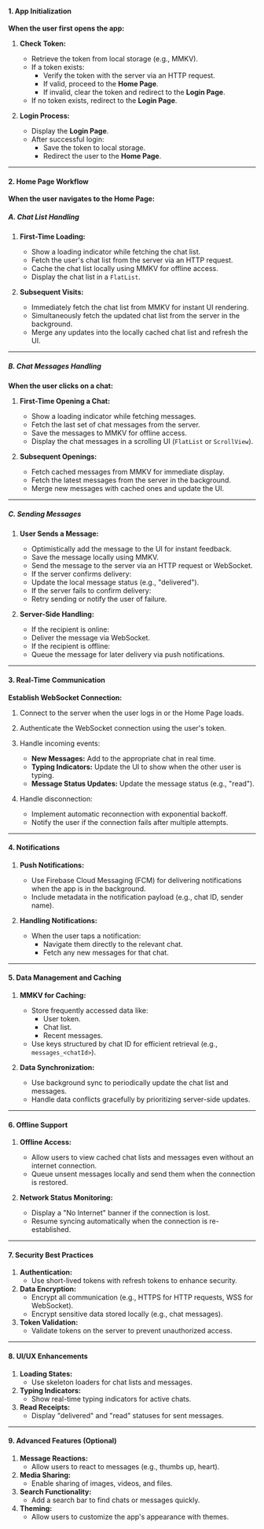 #### **1. App Initialization**
**When the user first opens the app:**
1. **Check Token:**
   - Retrieve the token from local storage (e.g., MMKV).
   - If a token exists:
     - Verify the token with the server via an HTTP request.
     - If valid, proceed to the **Home Page**.
     - If invalid, clear the token and redirect to the **Login Page**.
   - If no token exists, redirect to the **Login Page**.

2. **Login Process:**
   - Display the **Login Page**.
   - After successful login:
     - Save the token to local storage.
     - Redirect the user to the **Home Page**.

---

#### **2. Home Page Workflow**
**When the user navigates to the Home Page:**

   ##### **A. Chat List Handling**
   1. **First-Time Loading:**
      - Show a loading indicator while fetching the chat list.
      - Fetch the user's chat list from the server via an HTTP request.
      - Cache the chat list locally using MMKV for offline access.
      - Display the chat list in a `FlatList`.

   2. **Subsequent Visits:**
      - Immediately fetch the chat list from MMKV for instant UI rendering.
      - Simultaneously fetch the updated chat list from the server in the background.
      - Merge any updates into the locally cached chat list and refresh the UI.

   ---

   ##### **B. Chat Messages Handling**
   **When the user clicks on a chat:**
   1. **First-Time Opening a Chat:**
      - Show a loading indicator while fetching messages.
      - Fetch the last set of chat messages from the server.
      - Save the messages to MMKV for offline access.
      - Display the chat messages in a scrolling UI (`FlatList` or `ScrollView`).

   2. **Subsequent Openings:**
      - Fetch cached messages from MMKV for immediate display.
      - Fetch the latest messages from the server in the background.
      - Merge new messages with cached ones and update the UI.

   ---

   ##### **C. Sending Messages**
   1. **User Sends a Message:**
      - Optimistically add the message to the UI for instant feedback.
      - Save the message locally using MMKV.
      - Send the message to the server via an HTTP request or WebSocket.
      - If the server confirms delivery:
      - Update the local message status (e.g., "delivered").
      - If the server fails to confirm delivery:
      - Retry sending or notify the user of failure.

   2. **Server-Side Handling:**
      - If the recipient is online:
      - Deliver the message via WebSocket.
      - If the recipient is offline:
      - Queue the message for later delivery via push notifications.

   ---

#### **3. Real-Time Communication**
**Establish WebSocket Connection:**
1. Connect to the server when the user logs in or the Home Page loads.
2. Authenticate the WebSocket connection using the user's token.
3. Handle incoming events:
   - **New Messages:** Add to the appropriate chat in real time.
   - **Typing Indicators:** Update the UI to show when the other user is typing.
   - **Message Status Updates:** Update the message status (e.g., "read").

4. Handle disconnection:
   - Implement automatic reconnection with exponential backoff.
   - Notify the user if the connection fails after multiple attempts.

---

#### **4. Notifications**
1. **Push Notifications:**
   - Use Firebase Cloud Messaging (FCM) for delivering notifications when the app is in the background.
   - Include metadata in the notification payload (e.g., chat ID, sender name).

2. **Handling Notifications:**
   - When the user taps a notification:
     - Navigate them directly to the relevant chat.
     - Fetch any new messages for that chat.

---

#### **5. Data Management and Caching**
1. **MMKV for Caching:**
   - Store frequently accessed data like:
     - User token.
     - Chat list.
     - Recent messages.
   - Use keys structured by chat ID for efficient retrieval (e.g., `messages_<chatId>`).

2. **Data Synchronization:**
   - Use background sync to periodically update the chat list and messages.
   - Handle data conflicts gracefully by prioritizing server-side updates.

---

#### **6. Offline Support**
1. **Offline Access:**
   - Allow users to view cached chat lists and messages even without an internet connection.
   - Queue unsent messages locally and send them when the connection is restored.

2. **Network Status Monitoring:**
   - Display a "No Internet" banner if the connection is lost.
   - Resume syncing automatically when the connection is re-established.

---

#### **7. Security Best Practices**
1. **Authentication:**
   - Use short-lived tokens with refresh tokens to enhance security.
2. **Data Encryption:**
   - Encrypt all communication (e.g., HTTPS for HTTP requests, WSS for WebSocket).
   - Encrypt sensitive data stored locally (e.g., chat messages).
3. **Token Validation:**
   - Validate tokens on the server to prevent unauthorized access.

---

#### **8. UI/UX Enhancements**
1. **Loading States:**
   - Use skeleton loaders for chat lists and messages.
2. **Typing Indicators:**
   - Show real-time typing indicators for active chats.
3. **Read Receipts:**
   - Display "delivered" and "read" statuses for sent messages.

---

#### **9. Advanced Features (Optional)**
1. **Message Reactions:**
   - Allow users to react to messages (e.g., thumbs up, heart).
2. **Media Sharing:**
   - Enable sharing of images, videos, and files.
3. **Search Functionality:**
   - Add a search bar to find chats or messages quickly.
4. **Theming:**
   - Allow users to customize the app's appearance with themes.